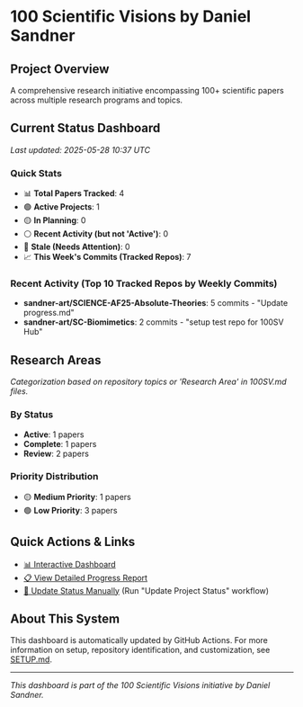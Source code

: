 # 100 Scientific Visions by Daniel Sandner

## Project Overview
A comprehensive research initiative encompassing 100+ scientific papers across multiple research programs and topics.

## Current Status Dashboard
*Last updated: 2025-05-28 10:37 UTC*

### Quick Stats
- 📊 **Total Papers Tracked**: 4
- 🟢 **Active Projects**: 1
- 🟡 **In Planning**: 0
- ⚪ **Recent Activity (but not 'Active')**: 0
- 🔴 **Stale (Needs Attention)**: 0
- 📈 **This Week's Commits (Tracked Repos)**: 7 

### Recent Activity (Top 10 Tracked Repos by Weekly Commits)
- **sandner-art/SCIENCE-AF25-Absolute-Theories**: 5 commits - "Update progress.md"
- **sandner-art/SC-Biomimetics**: 2 commits - "setup test repo for 100SV Hub"

## Research Areas
*Categorization based on repository topics or 'Research Area' in 100SV.md files.*

### By Status
- **Active**: 1 papers
- **Complete**: 1 papers
- **Review**: 2 papers

### Priority Distribution
- 🟡 **Medium Priority**: 1 papers
- 🟢 **Low Priority**: 3 papers

## Quick Actions & Links
- [📊 Interactive Dashboard](https://sandner-art.github.io/100-Scientific-Visions-Hub/)
- [📋 View Detailed Progress Report](./reports/detailed-progress.md)
- [🔄 Update Status Manually](../../actions) (Run "Update Project Status" workflow)

## About This System
This dashboard is automatically updated by GitHub Actions. For more information on setup, repository identification, and customization, see [SETUP.md](./setup.md).

---

*This dashboard is part of the 100 Scientific Visions initiative by Daniel Sandner.*